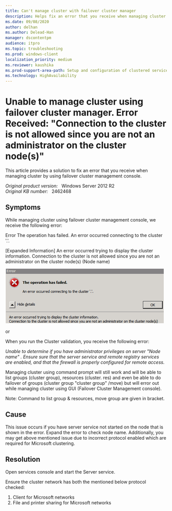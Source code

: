```yaml
---
title: Can't manage cluster with failover cluster manager
description: Helps fix an error that you receive when managing cluster by using failover cluster management console.
ms.date: 09/08/2020
author: delhan
ms.author: Delead-Han
manager: dscontentpm
audience: itpro
ms.topic: troubleshooting
ms.prod: windows-client
localization_priority: medium
ms.reviewer: kaushika
ms.prod-support-area-path: Setup and configuration of clustered services and applications
ms.technology: HighAvailability
---
```

# Unable to manage cluster using failover cluster manager. Error Received: "Connection to the cluster is not allowed since you are not an administrator on the cluster node(s)"

This article provides a solution to fix an error that you receive when managing cluster by using failover cluster management console.

_Original product version:_ &nbsp; Windows Server 2012 R2  
_Original KB number:_ &nbsp; 2462468

## Symptoms

While managing cluster using failover cluster management console, we receive the following error:

Error
The operation has failed.
An error occurred connecting to the cluster '.'.

[Expanded Information]
An error occurred trying to display the cluster information.
Connection to the cluster is not allowed since you are not an administrator on the cluster node(s) (Node name)

![error that we get when we try to manage cluster ](./media/cannot-manage-cluster-with-failover-cluster-manager/error-message-dialog.png)

or

When you run the Cluster validation, you receive the following error:

*Unable to determine if you have administrator privileges on server "Node name" . Ensure sure that the server service and remote registry services are enabled, and that the firewall is properly configured for remote access.*  

Managing cluster using command prompt will still work and will be able to list groups (cluster group), resources (cluster. res) and even be able to do failover of groups (cluster group "cluster group" /move) but will error out while managing cluster using GUI (Failover Cluster Management console).

Note: Command to list group & resources, move group are given in bracket.

## Cause

This issue occurs if you have server service not started on the node that is shown in the error. Expand the error to check node name.
Additionally, you may get above mentioned issue due to incorrect protocol enabled which are required for Microsoft clustering.

## Resolution

Open services console and start the Server service.

Ensure the cluster network has both the mentioned below protocol checked:

1. Client for Microsoft networks
2. File and printer sharing for Microsoft networks
